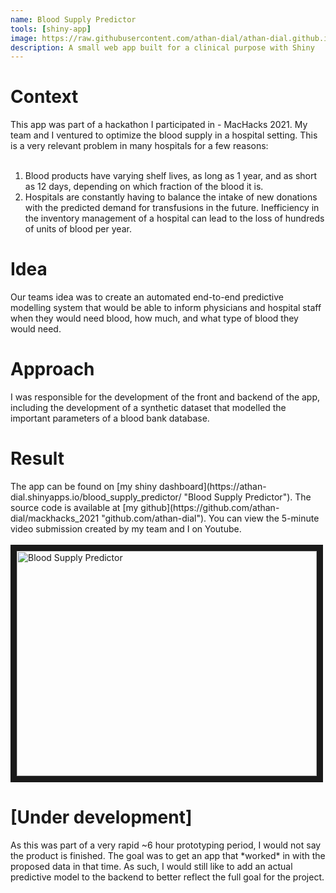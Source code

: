 ```yaml
---
name: Blood Supply Predictor
tools: [shiny-app]
image: https://raw.githubusercontent.com/athan-dial/athan-dial.github.io/gh-pages/_data/project_files/machacks.png
description: A small web app built for a clinical purpose with Shiny
---
```


<h1> Context </h1>
 This app was part of a hackathon I participated in - MacHacks 2021.
 My team and I ventured to optimize the blood supply in a hospital setting.
 This is a very relevant problem in many hospitals for a few reasons:
 <br>
 <br>

1. Blood products have varying shelf lives, as long as 1 year, and as short as 12 days, depending on which fraction of the blood it is.</br>
2. Hospitals are constantly having to balance the intake of new donations with the predicted demand for transfusions in the future. Inefficiency in the inventory management of a hospital can lead to the loss of hundreds of units of blood per year. </br>

<h1> Idea </h1>
Our teams idea was to create an automated end-to-end predictive modelling system that would be able to inform physicians and hospital staff when they would need blood, how much, and what type of blood they would need.

<h1> Approach </h1>

I was responsible for the development of the front and backend of the app, including the development of a synthetic dataset that modelled the important parameters of a blood bank database.

<h1> Result </h1>
The app can be found on [my shiny dashboard](https://athan-dial.shinyapps.io/blood_supply_predictor/ "Blood Supply Predictor"). The source code is available at [my github](https://github.com/athan-dial/mackhacks_2021 "github.com/athan-dial"). You can view the 5-minute video submission created by my team and I on Youtube.
<br>
<br>
<div href="http://www.youtube.com/watch?feature=player_embedded&v=VSwHVP7l3ww
" target="_blank"><img src="http://img.youtube.com/vi/VSwHVP7l3ww/0.jpg"
alt="Blood Supply Predictor" width="480" height="360" border="10" /></div>


<h1> [Under development] </h1>
As this was part of a very rapid ~6 hour prototyping period, I would not say the product is finished. The goal was to get an app that *worked* in with the proposed data in that time. As such, I would still like to add an actual predictive model to the backend to better reflect the full goal for the project.
